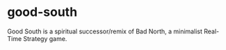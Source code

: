 # good-south
Good South is a spiritual successor/remix of Bad North, a minimalist Real-Time Strategy game.
